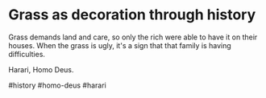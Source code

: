 # Grass as decoration through history
Grass demands land and care, so only the rich were able to have it on their
houses. When the grass is ugly, it's a sign that that family is having
difficulties.

Harari, Homo Deus.

#history
#homo-deus
#harari
